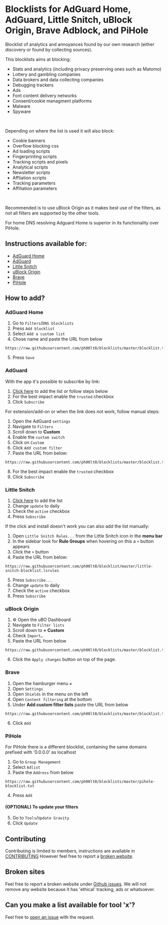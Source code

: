 # Blocklists for AdGuard Home, AdGuard, Little Snitch, uBlock Origin, Brave Adblock, and PiHole

Blocklist of analytics and annoyances found by our own research (either discovery or found by collecting sources). 

This blocklists aims at blocking:
- Stats and analytics (including privacy preserving ones such as Matomo) 
- Lottery and gambling companies
- Data brokers and data collecting companies
- Debugging trackers
- Ads
- Font content delivery networks
- Consent/cookie managment platforms
- Malware
- Spyware
<br>

Depending on where the list is used it will also block:
- Cookie banners
- Overflow blocking css
- Ad loading scripts
- Fingerprinting scripts
- Tracking scripts and pixels
- Analytical scripts
- Newsletter scripts
- Affliation scripts
- Tracking parameters
- Affiliation parameters

<br>

Recommended is to use uBlock Origin as it makes best use of the filters, as not all filters are supported by the other tools. 

For home DNS resolving Adguard Home is superior in its functionality over PiHole. 

## Instructions available for:
- [AdGuard Home](#adguard-home)
- [AdGuard](#adguard)
- [Little Snitch](#little-snitch)
- [uBlock Origin ](#ublock-origin)
- [Brave](#brave)
- [PiHole](#pihole)


## How to add?

### AdGuard Home
1. Go to `Filters`/`DNS blocklists`
2. Press `Add blocklist`
3. Select `Add a custom list`
4. Chose name and paste the URL from below
```
https://raw.githubusercontent.com/ph00lt0/blocklists/master/blocklist.txt
```
5. Press `Save`

### AdGuard 
With the app it's possible to subscribe by link:
1. [Click here](https://ihaveprivacy.com/blocklist/adguard-install.html) to add the list or follow steps below
2. For the best impact enable the `trusted` checkbox
3. Click `Subscribe`

For extension/add-on or when the link does not work, follow manual steps:
1. Open the AdGuard `settings`
2. Navigate to `Filters`
3. Scroll down to **Custom**
4. Enable the `custom switch`
5. Click on `Custom`
6. Click `Add custom filter`
7. Paste the URL from below:
```
https://raw.githubusercontent.com/ph00lt0/blocklists/master/blocklist.txt
```
8. For the best impact enable the `trusted` checkbox
9. Click `Subscribe`

### Little Snitch
1. [Click here](https://ihaveprivacy.com/blocklist/little-snitch-install.html) to add the list
2. Change `update` to daily
3. Check the `active` checkbox
4. Press `Subscribe`

If the click and install doesn't work you can also add the list manually:
1. Open `Little Snitch Rules...` from the Little Snitch icon in the **menu bar**
2. In the sidebar look for **Rule Groups** when hovering on this a `+` button appears
3. Click the `+` button
4. Paste the URL from below:
```
https://raw.githubusercontent.com/ph00lt0/blocklist/master/little-snitch-blocklist.lsrules
```
5. Press `Subscribe...`
6. Change `update` to daily
7. Check the `active` checkbox
8. Press `Subscribe`


### uBlock Origin 
1. ⚙ Open the uBO︎ Dashboard 
2. Navigate to `Filter lists`
3. Scroll down to **+ Custom**
4. Check `Import…`
5. Paste the URL from below
```
https://raw.githubusercontent.com/ph00lt0/blocklists/master/blocklist.txt
```
6. Click the `Apply changes` button on top of the page.

### Brave
1. Open the hamburger menu `≡`
2. Open `Settings`
3. Open `Shields` in the menu on the left
4. Open `Content filtering` at the bottom
5. Under **Add custom filter lists** paste the URL from below
```
https://raw.githubusercontent.com/ph00lt0/blocklists/master/blocklist.txt
```
6. Click `Add`


### PiHole
For PiHole there is a different blocklist, containing the same domains prefixed with '0.0.0.0' as localhost

1. Go to `Group Management`
2. Select `Adlist`
3. Paste the `Address` from below
```
https://raw.githubusercontent.com/ph00lt0/blocklists/master/pihole-blocklist.txt
```
4. Press `Add`

#### (OPTIONAL) To update your filters
5. Go to `Tools`/`Update Gravity`
6. Click `Update`

## Contributing
Contributing is limited to members, instructions are available in [CONTRIBUTING](CONTRIBUTING.md)
However feel free to report a [broken website](#broken-sites).


## Broken sites
Feel free to report a broken website under [Github issues](https://github.com/ph00lt0/blocklist/issues/new?&template=broken-website-or-app.md). We will not remove any website because it has 'ethical' tracking, ads or whatsoever.


## Can you make a list available for tool 'x'?
Feel free to [open an issue](https://github.com/ph00lt0/blocklist/issues/new) with the request. 

